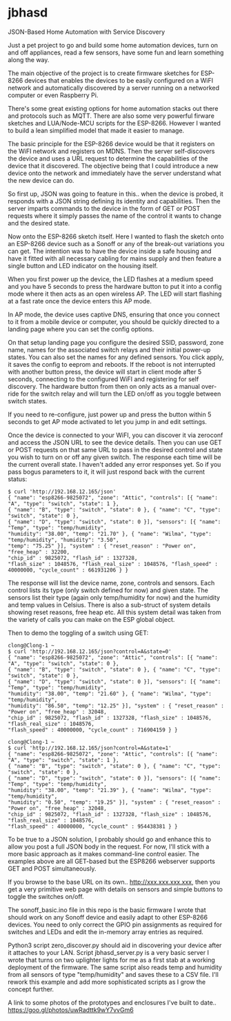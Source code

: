 # jbhasd
JSON-Based Home Automation with Service Discovery

Just a pet project to go and build some home automation devices, turn on and off appliances, read a few sensors, have some fun and learn something along the way. 

The main objective of the project is to create firmware sketches for ESP-8266 devices that enables the devices to be easily configured on a WiFI network and automatically discovered by a server running on a networked computer or even Raspberry Pi.

There's some great existing options for home automation stacks out there and protocols such as MQTT. There are also some very powerful firware sketches and LUA/Node-MCU scripts for the ESP-8266. However I wanted to build a lean simplified model that made it easier to manage.

The basic principle for the ESP-8266 device would be that it registers on the WiFI network and registers on MDNS. Then the server self-discovers the device and uses a URL request to determine the capabilities of the device that it discovered. The objective being that I could introduce a new device onto the network and immediately have the server understand what the new device can do. 

So first up, JSON was going to feature in this.. when the device is probed, it responds with a JSON string defining its identity and capabilities. Then the server imparts commands to the device in the form of GET or POST requests where it simply passes the name of the control it wants to change and the desired state.

Now onto the ESP-8266 sketch itself. Here I wanted to flash the sketch onto an ESP-8266 device such as a Sonoff or any of the break-out variations you can get. The intention was to have the device inside a safe housing and have it fitted with all necessary cabling for mains supply and then feature a single button and LED indicator on the housing itself.

When you first power up the device, the LED flashes at a medium speed and you have 5 seconds to press the hardware button to put it into a config mode where it then acts as an open wireless AP. The LED will start flashing at a fast rate once the device enters this AP mode.

In AP mode, the device uses captive DNS, ensuring that once you connect to it from a mobile device or computer, you should be quickly directed to a landing page where you can set the config options. 

On that setup landing page you configure the desired SSID, password, zone name, names for the associated switch relays and their initial power-up states. You can also set the names for any defined sensors. You click apply, it saves the config to eeprom and reboots. If the reboot is not interrupted with another button press, the device will start in client mode after 5 seconds, connecting to the configured WiFI and registering for self discovery. The hardware button from then on only acts as a manual over-ride for the switch relay and will turn the LED on/off as you toggle between switch states.

If you need to re-configure, just power up and press the button within 5 seconds to get AP mode activated to let you jump in and edit settings. 

Once the device is connected to your WiFI, you can discover it via zeroconf and access the JSON URL to see the device details. Then you can use GET or POST requests on that same URL to pass in the desired control and state you wish to turn on or off any given switch. The response each time will be the current overall state. I haven't added any error responses yet. So if you pass bogus parameters to it, it will just respond back with the current status:

```
$ curl 'http://192.168.12.165/json'
{ "name": "esp8266-9825072", "zone": "Attic", "controls": [{ "name": "A", "type": "switch", "state": 1 }, 
{ "name": "B", "type": "switch", "state": 0 }, { "name": "C", "type": "switch", "state": 0 }, 
{ "name": "D", "type": "switch", "state": 0 }], "sensors": [{ "name": "Temp", "type": "temp/humidity", 
"humidity": "38.00", "temp": "21.70" }, { "name": "Wilma", "type": "temp/humidity", "humidity": "3.50", 
"temp": "75.25" }], "system" : { "reset_reason" : "Power on", "free_heap" : 32200, 
"chip_id" : 9825072, "flash_id" : 1327328, 
"flash_size" : 1048576, "flash_real_size" : 1048576, "flash_speed" : 40000000, "cycle_count" : 661931206 } }
```
The response will list the device name, zone, controls and sensors. Each control lists its type (only switch defined for now) and given state. The sensors list their type (again only temp/humidity for now) and the humidity and temp values in Celsius. There is also a sub-struct of system details showing reset reasons, free heap etc. All this system detail was taken from the variety of calls you can make on the ESP global object. 

Then to demo the toggling of a switch using GET:
```
clong@Clong-1 ~
$ curl 'http://192.168.12.165/json?control=A&state=0'
{ "name": "esp8266-9825072", "zone": "Attic", "controls": [{ "name": "A", "type": "switch", "state": 0 }, 
{ "name": "B", "type": "switch", "state": 0 }, { "name": "C", "type": "switch", "state": 0 }, 
{ "name": "D", "type": "switch", "state": 0 }], "sensors": [{ "name": "Temp", "type": "temp/humidity", 
"humidity": "38.00", "temp": "21.60" }, { "name": "Wilma", "type": "temp/humidity", 
"humidity": "86.50", "temp": "12.25" }], "system" : { "reset_reason" : "Power on", "free_heap" : 32048, 
"chip_id" : 9825072, "flash_id" : 1327328, "flash_size" : 1048576, "flash_real_size" : 1048576, 
"flash_speed" : 40000000, "cycle_count" : 716904159 } }

clong@Clong-1 ~
$ curl 'http://192.168.12.165/json?control=A&state=1'
{ "name": "esp8266-9825072", "zone": "Attic", "controls": [{ "name": "A", "type": "switch", "state": 1 }, 
{ "name": "B", "type": "switch", "state": 0 }, { "name": "C", "type": "switch", "state": 0 }, 
{ "name": "D", "type": "switch", "state": 0 }], "sensors": [{ "name": "Temp", "type": "temp/humidity", 
"humidity": "38.00", "temp": "21.39" }, { "name": "Wilma", "type": "temp/humidity", 
"humidity": "0.50", "temp": "19.25" }], "system" : { "reset_reason" : "Power on", "free_heap" : 32048, 
"chip_id" : 9825072, "flash_id" : 1327328, "flash_size" : 1048576, "flash_real_size" : 1048576, 
"flash_speed" : 40000000, "cycle_count" : 954438381 } }
```
To be true to a JSON solution, I probably should go and enhance this to allow you post a full JSON body in the request. For now, I'll stick with a more basic approach as it makes command-line control easier. The examples above are all GET-based but the ESP8266 webserver supports GET and POST simultaneously.

If you browse to the base URL on its own.. http://xxx.xxx.xxx.xxx, then you get a very primitive web page with details on sensors and simple buttons to toggle the switches on/off.

The sonoff_basic.ino file in this repo is the basic firmware I wrote that should work on any Sonoff device and easily adapt to other ESP-8266 devices. You need to only correct the GPIO pin assignments as required for switches and LEDs and edit the in-memory array entries as required.

Python3 script zero_discover.py should aid in discovering your device after it attaches to your LAN. Script jbhasd_server.py is a very basic server I wrote that turns on two uplighter lights for me as a first stab at a working deployment of the firmware. The same script also reads temp and humidity from all sensors of type "temp/humidity" and saves these to a CSV file. I'll rework this example and add more sophisticated scripts as I grow the concept further.

A link to some photos of the prototypes and enclosures I've built to date..
https://goo.gl/photos/uwRadttk9wY7vvGm6
